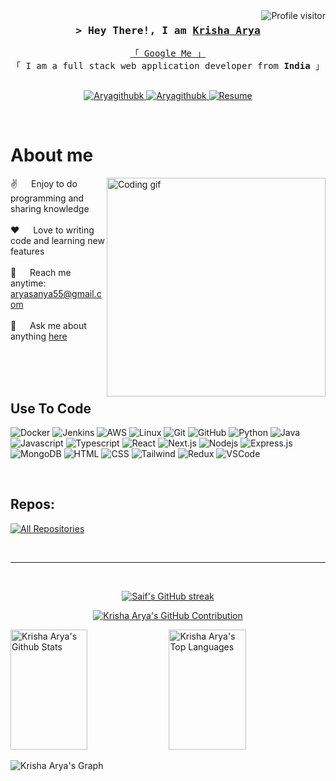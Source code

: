 <!--
<h2 align="center">
  Welcome to Krisha Arya World!
  <img src="https://media.giphy.com/media/hvRJCLFzcasrR4ia7z/giphy.gif" width="28">
</h2>
-->

<!--
<p align="center">
  <a href="https://github.com/Aryagithubk"><img src="https://readme-typing-svg.herokuapp.com/?lines=Self%20Taught%20Programmer;Front%20End%20Developer;1.5%2B%20years%20of%20coding%20experience;Always%20learning%20new%20things&center=true&width=380&height=45"></a>
</p>

 -->

<a href="https://komarev.com/ghpvc/?username=Aryagithubk">
  <img align="right" src="https://komarev.com/ghpvc/?username=Aryagithubk&label=Visitors&color=0e75b6&style=flat" alt="Profile visitor" />
</a>

<!-- Intro  -->
<h3 align="center">
        <samp>&gt; Hey There!, I am
                <b><a target="_blank" href="https://Aryagithubk.com">Krisha Arya</a></b>
        </samp>
</h3>

<p align="center"> 
  <samp>
    <a href="https://krisha-arya-portfolio.netlify.app">「 Google Me 」</a>
    <br>
    「 I am a full stack web application developer from <b>India</b> 」
    <br>
    <br>
  </samp>
</p>

<p align="center">
 <a href="https://krisha-arya-portfolio.netlify.app" target="blank">
  <img src="https://img.shields.io/badge/Website-DC143C?style=for-the-badge&logo=medium&logoColor=white" alt="Aryagithubk" />
 </a>
 <a href="https://www.linkedin.com/in/krisha-arya" target="_blank">
  <img src="https://img.shields.io/badge/LinkedIn-0077B5?style=for-the-badge&logo=linkedin&logoColor=white" alt="Aryagithubk"/>
 </a>
 <!-- <a href="https://dev.to/Aryagithubk" target="_blank">
  <img src="https://img.shields.io/badge/dev.to-0A0A0A?style=for-the-badge&logo=dev.to&logoColor=white" alt="Aryagithubk" />
 </a> -->
<!--  <a href="https://twitter.com/_Aryagithubk" target="_blank">
  <img src="https://img.shields.io/badge/Twitter-1DA1F2?style=for-the-badge&logo=twitter&logoColor=white" />
 </a> -->
<!--  <a href="https://instagram.com/_Aryagithubk" target="_blank">
  <img src="https://img.shields.io/badge/Instagram-fe4164?style=for-the-badge&logo=instagram&logoColor=white" alt="Aryagithubk" />
 </a>  -->
 <a href="https://drive.google.com/file/d/1DNgqa77ZuR5PxEmgm3OmIUgRIezViVDp/view?usp=sharing">
  <img src="https://img.shields.io/badge/Resume-20BEFF?&style=for-the-badge&logo=Resume&logoColor=white" alt="Resume"  />
  </a> 
</p>
<br />

<!-- About Section -->

# About me

<p>
 <img align="right" width="350" src="/assets/programmer.gif" alt="Coding gif" />
  
 ✌️ &emsp; Enjoy to do programming and sharing knowledge <br/><br/>
 ❤️ &emsp; Love to writing code and learning new features<br/><br/>
 📧 &emsp; Reach me anytime: aryasanya55@gmail.com<br/><br/>
 💬 &emsp; Ask me about anything [here](https://github.com/Aryagithubk/Aryagithubk/issues)

</p>

<br/>
<br/>
<br/>

## Use To Code

![Docker](https://img.shields.io/badge/Docker-2496ED?style=for-the-badge&logo=docker&logoColor=white)
![Jenkins](https://img.shields.io/badge/Jenkins-D24939?style=for-the-badge&logo=jenkins&logoColor=white)
![AWS](https://img.shields.io/badge/Amazon_AWS-232F3E?style=for-the-badge&logo=amazon-aws&logoColor=FF9900)
![Linux](https://img.shields.io/badge/Linux-FCC624?style=for-the-badge&logo=linux&logoColor=black)
![Git](https://img.shields.io/badge/Git-F05032?style=for-the-badge&logo=git&logoColor=white)
![GitHub](https://img.shields.io/badge/GitHub-181717?style=for-the-badge&logo=github&logoColor=white)
![Python](https://img.shields.io/badge/Python-3776AB?style=for-the-badge&logo=python&logoColor=white)
![Java](https://img.shields.io/badge/Java-007396?style=for-the-badge&logo=java&logoColor=white)
![Javascript](https://img.shields.io/badge/Javascript-F0DB4F?style=for-the-badge&labelColor=black&logo=javascript&logoColor=F0DB4F)
![Typescript](https://img.shields.io/badge/Typescript-007acc?style=for-the-badge&labelColor=black&logo=typescript&logoColor=007acc)
![React](https://img.shields.io/badge/-React-61DBFB?style=for-the-badge&labelColor=black&logo=react&logoColor=61DBFB)
![Next.js](https://img.shields.io/badge/next.js-000000?style=for-the-badge&logo=nextdotjs&logoColor=white)
![Nodejs](https://img.shields.io/badge/Nodejs-3C873A?style=for-the-badge&labelColor=black&logo=node.js&logoColor=3C873A)
![Express.js](https://img.shields.io/badge/Express.js-000000?style=for-the-badge&logo=express&logoColor=white)
![MongoDB](https://img.shields.io/badge/MongoDB-4EA94B?style=for-the-badge&logo=mongodb&logoColor=white)
![HTML](https://img.shields.io/badge/HTML5-E34F26?style=for-the-badge&logo=html5&logoColor=white)
![CSS](https://img.shields.io/badge/CSS3-1572B6?style=for-the-badge&logo=css3&logoColor=white)
![Tailwind](https://img.shields.io/badge/Tailwind_CSS-092749?style=for-the-badge&logo=tailwindcss&logoColor=06B6D4&labelColor=000000)
![Redux](https://img.shields.io/badge/Redux-593D88?style=for-the-badge&logo=redux&logoColor=white)
![VSCode](https://img.shields.io/badge/Visual_Studio-0078d7?style=for-the-badge&logo=visual%20studio&logoColor=white)

<br/>

## Repos:

<p align="left">
  <a href="https://github.com/Aryagithubk?tab=repositories" target="_blank"><img alt="All Repositories" title="All Repositories" src="https://img.shields.io/badge/-All%20Repos-2962FF?style=for-the-badge&logo=koding&logoColor=white"/></a>
</p>

<br/>
<hr/>
<br/>

<p align="center">
  <a href="https://github.com/Aryagithubk">
    <img src="https://github-readme-streak-stats.herokuapp.com/?user=Aryagithubk&theme=radical&border=7F3FBF&background=0D1117" alt="Saif's GitHub streak"/>
  </a>
</p>

<p align="center">
  <a href="https://github.com/Aryagithubk">
    <img src="https://github-profile-summary-cards.vercel.app/api/cards/profile-details?username=Aryagithubk&theme=radical" alt="Krisha Arya's GitHub Contribution"/>
  </a>
</p>

<a> 
    <a href="https://github.com/Aryagithubk"><img alt="Krisha Arya's Github Stats" src="https://denvercoder1-github-readme-stats.vercel.app/api?username=Aryagithubk&show_icons=true&count_private=true&theme=react&border_color=7F3FBF&bg_color=0D1117&title_color=F85D7F&icon_color=F8D866" height="192px" width="49.5%"/></a>
  <a href="https://github.com/Aryagithubk"><img alt="Krisha Arya's Top Languages" src="https://denvercoder1-github-readme-stats.vercel.app/api/top-langs/?username=Aryagithubk&langs_count=8&layout=compact&theme=react&border_color=7F3FBF&bg_color=0D1117&title_color=F85D7F&icon_color=F8D866" height="192px" width="49.5%"/></a>
  <br/>
</a>

![Krisha Arya's Graph](https://github-readme-activity-graph.vercel.app/graph?username=Aryagithubk&custom_title=Krisha%20Arya%27s%20GitHub%20Activity%20Graph&bg_color=0D1117&color=7F3FBF&line=7F3FBF&point=7F3FBF&area_color=FFFFFF&title_color=FFFFFF&area=true)
